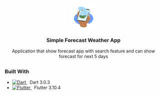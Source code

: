 <!-- PROJECT LOGO -->
<br />
<div align="center">
    <img src="assets/images/ic_logo_app.png" alt="Logo" width="80" height="80">
  <h3 align="center">Simple Forecast Weather App</h3>

  <p align="center">
    Application that show forecast app with search feature and can show forecast for next 5 days
  </p>
</div>

##

### Built With

* <a href="https://dart.dev/">
    <img src="https://www.vectorlogo.zone/logos/dartlang/dartlang-icon.svg" alt="Dart" width="24"> 
  </a>  
   &nbsp;&nbsp;Dart 3.0.3
  


* <a href="https://flutter.dev/">
    <img src="https://www.vectorlogo.zone/logos/flutterio/flutterio-icon.svg" alt="Flutter" width="24"> 
  </a>
   &nbsp;&nbsp;Flutter 3.10.4


